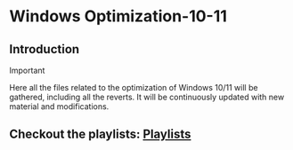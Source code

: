 # Windows Optimization-10-11

## Introduction

> [!IMPORTANT]  
> Here all the files related to the optimization of Windows 10/11 will be gathered, including all the reverts. It will be continuously updated with new material and modifications.
>
> ## Checkout the playlists: [Playlists](https://www.youtube.com/playlist?list=PLoFF46PsQQrNrGixgBlfWaAr_ZPd8gT9W)

